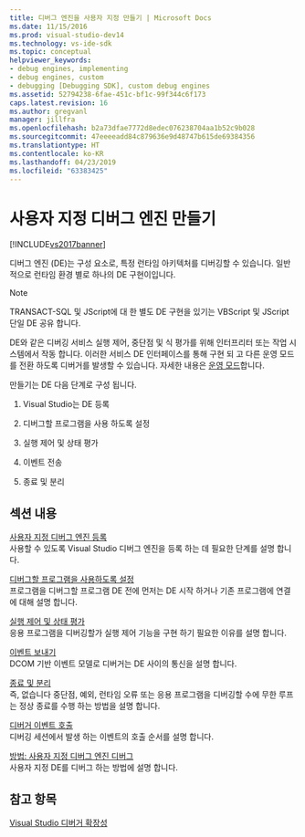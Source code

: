 ```yaml
---
title: 디버그 엔진을 사용자 지정 만들기 | Microsoft Docs
ms.date: 11/15/2016
ms.prod: visual-studio-dev14
ms.technology: vs-ide-sdk
ms.topic: conceptual
helpviewer_keywords:
- debug engines, implementing
- debug engines, custom
- debugging [Debugging SDK], custom debug engines
ms.assetid: 52794238-6fae-451c-bf1c-99f344c6f173
caps.latest.revision: 16
ms.author: gregvanl
manager: jillfra
ms.openlocfilehash: b2a73dfae7772d8edec076238704aa1b52c9b028
ms.sourcegitcommit: 47eeeeadd84c879636e9d48747b615de69384356
ms.translationtype: HT
ms.contentlocale: ko-KR
ms.lasthandoff: 04/23/2019
ms.locfileid: "63383425"
---
```

# <a name="creating-a-custom-debug-engine"></a>사용자 지정 디버그 엔진 만들기
[!INCLUDE[vs2017banner](../../includes/vs2017banner.md)]

디버그 엔진 (DE)는 구성 요소로, 특정 런타임 아키텍처를 디버깅할 수 있습니다. 일반적으로 런타임 환경 별로 하나의 DE 구현이입니다.  
  
> [!NOTE]
> TRANSACT-SQL 및 JScript에 대 한 별도 DE 구현을 있기는 VBScript 및 JScript 단일 DE 공유 합니다.  
  
 DE와 같은 디버깅 서비스 실행 제어, 중단점 및 식 평가를 위해 인터프리터 또는 작업 시스템에서 작동 합니다. 이러한 서비스 DE 인터페이스를 통해 구현 되 고 다른 운영 모드를 전환 하도록 디버거를 발생할 수 있습니다. 자세한 내용은 [운영 모드](../../extensibility/debugger/operational-modes.md)합니다.  
  
 만들기는 DE 다음 단계로 구성 됩니다.  
  
1. Visual Studio는 DE 등록  
  
2. 디버그할 프로그램을 사용 하도록 설정  
  
3. 실행 제어 및 상태 평가  
  
4. 이벤트 전송  
  
5. 종료 및 분리  
  
## <a name="in-this-section"></a>섹션 내용  
 [사용자 지정 디버그 엔진 등록](../../extensibility/debugger/registering-a-custom-debug-engine.md)  
 사용할 수 있도록 Visual Studio 디버그 엔진을 등록 하는 데 필요한 단계를 설명 합니다.  
  
 [디버그할 프로그램을 사용하도록 설정](../../extensibility/debugger/enabling-a-program-to-be-debugged.md)  
 프로그램을 디버그할 프로그램 DE 전에 먼저는 DE 시작 하거나 기존 프로그램에 연결에 대해 설명 합니다.  
  
 [실행 제어 및 상태 평가](../../extensibility/debugger/execution-control-and-state-evaluation.md)  
 응용 프로그램을 디버깅할가 실행 제어 기능을 구현 하기 필요한 이유를 설명 합니다.  
  
 [이벤트 보내기](../../extensibility/debugger/sending-events.md)  
 DCOM 기반 이벤트 모델로 디버거는 DE 사이의 통신을 설명 합니다.  
  
 [종료 및 분리](../../extensibility/debugger/termination-and-detaching.md)  
 즉, 없습니다 중단점, 예외, 런타임 오류 또는 응용 프로그램을 디버깅할 수에 무한 루프는 정상 종료를 수행 하는 방법을 설명 합니다.  
  
 [디버거 이벤트 호출](../../extensibility/debugger/calling-debugger-events.md)  
 디버깅 세션에서 발생 하는 이벤트의 호출 순서를 설명 합니다.  
  
 [방법: 사용자 지정 디버그 엔진 디버그](../../extensibility/debugger/how-to-debug-a-custom-debug-engine.md)  
 사용자 지정 DE를 디버그 하는 방법에 설명 합니다.  
  
## <a name="see-also"></a>참고 항목  
 [Visual Studio 디버거 확장성](../../extensibility/debugger/visual-studio-debugger-extensibility.md)
